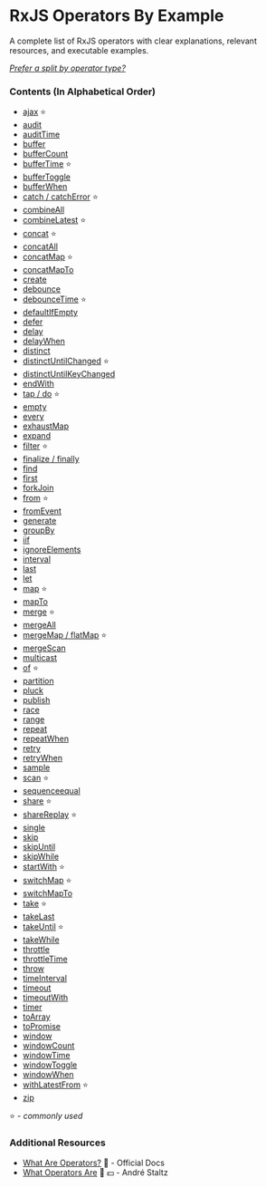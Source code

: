 # RxJS Operators By Example

A complete list of RxJS operators with clear explanations, relevant resources,
and executable examples.

_[Prefer a split by operator type?](README.md)_

### Contents (In Alphabetical Order)

- [ajax](creation/ajax.md) ⭐
- [audit](filtering/audit.md)
- [auditTime](filtering/audittime.md)
- [buffer](transformation/buffer.md)
- [bufferCount](transformation/buffercount.md)
- [bufferTime](transformation/buffertime.md) ⭐
- [bufferToggle](transformation/buffertoggle.md)
- [bufferWhen](transformation/bufferwhen.md)
- [catch / catchError](error_handling/catch.md) ⭐
- [combineAll](combination/combineall.md)
- [combineLatest](combination/combinelatest.md) ⭐
- [concat](combination/concat.md) ⭐
- [concatAll](combination/concatall.md)
- [concatMap](transformation/concatmap.md) ⭐
- [concatMapTo](transformation/concatmapto.md)
- [create](creation/create.md)
- [debounce](filtering/debounce.md)
- [debounceTime](filtering/debouncetime.md) ⭐
- [defaultIfEmpty](conditional/defaultifempty.md)
- [defer](creation/defer.md)
- [delay](utility/delay.md)
- [delayWhen](utility/delaywhen.md)
- [distinct](filtering/distinct.md)
- [distinctUntilChanged](filtering/distinctuntilchanged.md) ⭐
- [distinctUntilKeyChanged](filtering/distinctuntilkeychanged.md)
- [endWith](combination/endwith.md)
- [tap / do](utility/do.md) ⭐
- [empty](creation/empty.md)
- [every](conditional/every.md)
- [exhaustMap](transformation/exhaustmap.md)
- [expand](transformation/expand.md)
- [filter](filtering/filter.md) ⭐
- [finalize / finally](utility/finalize.md)
- [find](filtering/find.md)
- [first](filtering/first.md)
- [forkJoin](combination/forkjoin.md)
- [from](creation/from.md) ⭐
- [fromEvent](creation/fromevent.md)
- [generate](creation/generate.md)
- [groupBy](transformation/groupby.md)
- [iif](conditional/iif.md)
- [ignoreElements](filtering/ignoreelements.md)
- [interval](creation/interval.md)
- [last](filtering/last.md)
- [let](utility/let.md)
- [map](transformation/map.md) ⭐
- [mapTo](transformation/mapto.md)
- [merge](combination/merge.md) ⭐
- [mergeAll](combination/mergeall.md)
- [mergeMap / flatMap](transformation/mergemap.md) ⭐
- [mergeScan](transformation/mergescan.md)
- [multicast](multicasting/multicast.md)
- [of](creation/of.md) ⭐
- [partition](transformation/partition.md)
- [pluck](transformation/pluck.md)
- [publish](multicasting/publish.md)
- [race](combination/race.md)
- [range](creation/range.md)
- [repeat](utility/repeat.md)
- [repeatWhen](utility/repeatwhen.md)
- [retry](error_handling/retry.md)
- [retryWhen](error_handling/retrywhen.md)
- [sample](filtering/sample.md)
- [scan](transformation/scan.md) ⭐
- [sequenceequal](conditional/sequenceequal.md)
- [share](multicasting/share.md) ⭐
- [shareReplay](multicasting/sharereplay.md) ⭐
- [single](filtering/single.md)
- [skip](filtering/skip.md)
- [skipUntil](filtering/skipuntil.md)
- [skipWhile](filtering/skipwhile.md)
- [startWith](combination/startwith.md) ⭐
- [switchMap](transformation/switchmap.md) ⭐
- [switchMapTo](transformation/switchmapto.md)
- [take](filtering/take.md) ⭐
- [takeLast](filtering/takelast.md)
- [takeUntil](filtering/takeuntil.md) ⭐
- [takeWhile](filtering/takewhile.md)
- [throttle](filtering/throttle.md)
- [throttleTime](filtering/throttletime.md)
- [throw](creation/throw.md)
- [timeInterval](utility/timeinterval.md)
- [timeout](utility/timeout.md)
- [timeoutWith](utility/timeoutwith.md)
- [timer](creation/timer.md)
- [toArray](transformation/toarray.md)
- [toPromise](utility/topromise.md)
- [window](transformation/window.md)
- [windowCount](transformation/windowcount.md)
- [windowTime](transformation/windowtime.md)
- [windowToggle](transformation/windowtoggle.md)
- [windowWhen](transformation/windowwhen.md)
- [withLatestFrom](combination/withlatestfrom.md) ⭐
- [zip](combination/zip.md)

⭐ - _commonly used_

### Additional Resources

- [What Are Operators?](http://reactivex.io/rxjs/manual/overview.html#operators)
  📰 - Official Docs
- [What Operators Are](https://egghead.io/lessons/rxjs-what-rxjs-operators-are)
  🎥 💵 - André Staltz
